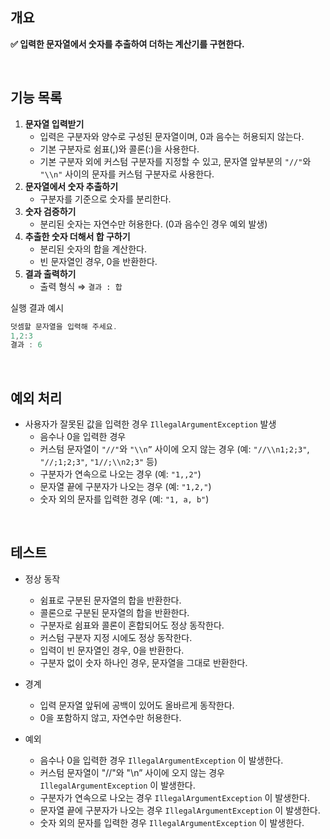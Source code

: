 ## 개요

**✅ 입력한 문자열에서 숫자를 추출하여 더하는 계산기를 구현한다.**

<br>

## 기능 목록

1. **문자열 입력받기**
    - 입력은 구분자와 양수로 구성된 문자열이며, 0과 음수는 허용되지 않는다.
    - 기본 구분자로 쉼표(,)와 콜론(:)을 사용한다.
    - 기본 구분자 외에 커스텀 구분자를 지정할 수 있고, 문자열 앞부분의 `"//"`와 `"\\n"` 사이의 문자를 커스텀 구분자로 사용한다.
2. **문자열에서 숫자 추출하기**
    - 구분자를 기준으로 숫자를 분리한다.
3. **숫자 검증하기**
    - 분리된 숫자는 자연수만 허용한다. (0과 음수인 경우 예외 발생)
4. **추출한 숫자 더해서 합 구하기**
    - 분리된 숫자의 합을 계산한다.
    - 빈 문자열인 경우, 0을 반환한다.
5. **결과 출력하기**
    - 출력 형식 ⇒ `결과 : 합`

실행 결과 예시

```java
덧셈할 문자열을 입력해 주세요.
1,2:3
결과 : 6
```

<br>

## 예외 처리

- 사용자가 잘못된 값을 입력한 경우 `IllegalArgumentException` 발생
    - 음수나 0을 입력한 경우
    - 커스텀 문자열이 `"//"`와 `"\\n”` 사이에 오지 않는 경우 (예: `"//\\n1;2;3"`, `"//;1;2;3"`, `"1//;\\n2;3"` 등)
    - 구분자가 연속으로 나오는 경우 (예: `"1,,2"`)
    - 문자열 끝에 구분자가 나오는 경우 (예: `"1,2,"`)
    - 숫자 외의 문자를 입력한 경우 (예: `"1, a, b"`)

<br>

## 테스트

- 정상 동작
    - 쉼표로 구분된 문자열의 합을 반환한다.
    - 콜론으로 구분된 문자열의 합을 반환한다.
    - 구분자로 쉼표와 콜론이 혼합되어도 정상 동작한다.
    - 커스텀 구분자 지정 시에도 정상 동작한다.
    - 입력이 빈 문자열인 경우, 0을 반환한다.
    - 구분자 없이 숫자 하나인 경우, 문자열을 그대로 반환한다.

- 경계
    - 입력 문자열 앞뒤에 공백이 있어도 올바르게 동작한다.
    - 0을 포함하지 않고, 자연수만 허용한다.

- 예외
    - 음수나 0을 입력한 경우 `IllegalArgumentException` 이 발생한다.
    - 커스텀 문자열이 "//"와 "\n” 사이에 오지 않는 경우 `IllegalArgumentException` 이 발생한다.
    - 구분자가 연속으로 나오는 경우 `IllegalArgumentException` 이 발생한다.
    - 문자열 끝에 구분자가 나오는 경우 `IllegalArgumentException` 이 발생한다.
    - 숫자 외의 문자를 입력한 경우 `IllegalArgumentException` 이 발생한다.
